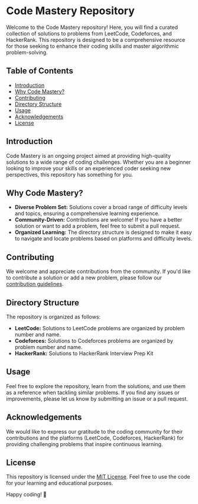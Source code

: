 # Code Mastery Repository

Welcome to the Code Mastery repository! Here, you will find a curated collection of solutions to problems from LeetCode, Codeforces, and HackerRank. This repository is designed to be a comprehensive resource for those seeking to enhance their coding skills and master algorithmic problem-solving.

## Table of Contents

- [Introduction](#introduction)
- [Why Code Mastery?](#why-code-mastery)
- [Contributing](#contributing)
- [Directory Structure](#directory-structure)
- [Usage](#usage)
- [Acknowledgements](#acknowledgements)
- [License](#license)

## Introduction

Code Mastery is an ongoing project aimed at providing high-quality solutions to a wide range of coding challenges. Whether you are a beginner looking to improve your skills or an experienced coder seeking new perspectives, this repository has something for you.

## Why Code Mastery?

- **Diverse Problem Set:** Solutions cover a broad range of difficulty levels and topics, ensuring a comprehensive learning experience.
- **Community-Driven:** Contributions are welcome! If you have a better solution or want to add a problem, feel free to submit a pull request.
- **Organized Learning:** The directory structure is designed to make it easy to navigate and locate problems based on platforms and difficulty levels.

## Contributing

We welcome and appreciate contributions from the community. If you'd like to contribute a solution or add a new problem, please follow our [contribution guidelines](CONTRIBUTING.md).

## Directory Structure

The repository is organized as follows:

- **LeetCode:** Solutions to LeetCode problems are organized by problem number and name.
- **Codeforces:** Solutions to Codeforces problems are organized by problem number and name.
- **HackerRank:** Solutions to HackerRank Interview Prep Kit

## Usage

Feel free to explore the repository, learn from the solutions, and use them as a reference when tackling similar problems. If you find any issues or improvements, please let us know by submitting an issue or a pull request.

## Acknowledgements

We would like to express our gratitude to the coding community for their contributions and the platforms (LeetCode, Codeforces, HackerRank) for providing challenging problems that inspire continuous learning.

## License

This repository is licensed under the [MIT License](LICENSE). Feel free to use the code for your learning and educational purposes.

Happy coding! 🚀
